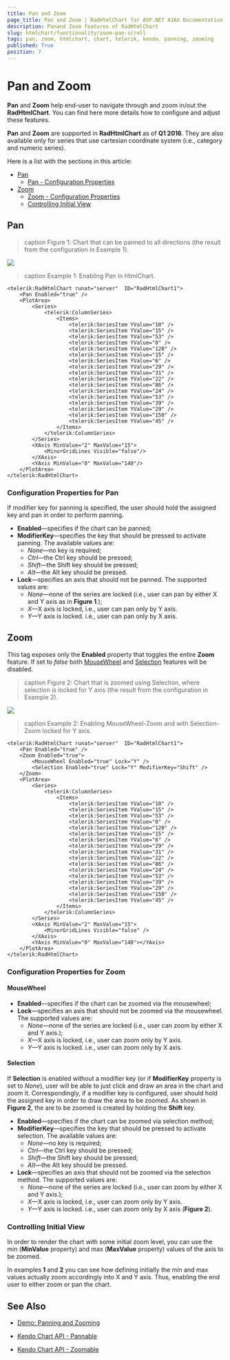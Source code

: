 ```yaml
---
title: Pan and Zoom
page_title: Pan and Zoom | RadHtmlChart for ASP.NET AJAX Documentation
description: Panand Zoom features of RadHtmlChart
slug: htmlchart/functionality/zoom-pan-scroll
tags: pan, zoom, htmlchart, chart, telerik, kendo, panning, zooming
published: True
position: 7
---
```


# Pan and Zoom

**Pan** and **Zoom** help end-user to navigate through and zoom in/out the **RadHtmlChart**. You can find here more details how to configure and adjust these features.

**Pan** and **Zoom** are supported in **RadHtmlChart** as of **Q1 2016**. They are also available only for series that use cartesian coordinate system (i.e., category and numeric series).

Here is a list with the sections in this article:

* [Pan](#pan)
	* [Pan - Configuration Properties](#configuration-properties-for-pan)
* [Zoom](#zoom)
	* [Zoom - Configuration Properties](#configuration-properties-for-zoom)
	* [Controlling Initial View](#controlling-initial-view)

## Pan

>caption Figure 1: Chart that can be panned to all directions (the result from the configuration in Example 1).

![](images/HtmlChart-Pan-Lock-None.png)

>caption Example 1: Enabling Pan in HtmlChart.

````ASP.NET
<telerik:RadHtmlChart runat="server"  ID="RadHtmlChart1">
    <Pan Enabled="true" />
    <PlotArea>
        <Series>
            <telerik:ColumnSeries>
                <Items>
                    <telerik:SeriesItem YValue="10" /> 
                    <telerik:SeriesItem YValue="15" /> 
                    <telerik:SeriesItem YValue="53" /> 
                    <telerik:SeriesItem YValue="0" /> 
                    <telerik:SeriesItem YValue="120" /> 
                    <telerik:SeriesItem YValue="15" /> 
                    <telerik:SeriesItem YValue="6" /> 
                    <telerik:SeriesItem YValue="29" /> 
                    <telerik:SeriesItem YValue="31" /> 
                    <telerik:SeriesItem YValue="22" /> 
                    <telerik:SeriesItem YValue="86" /> 
                    <telerik:SeriesItem YValue="24" /> 
                    <telerik:SeriesItem YValue="53" /> 
                    <telerik:SeriesItem YValue="39" /> 
                    <telerik:SeriesItem YValue="29" /> 
                    <telerik:SeriesItem YValue="150" /> 
                    <telerik:SeriesItem YValue="45" /> 
                </Items>
            </telerik:ColumnSeries>
        </Series>
        <XAxis MinValue="2" MaxValue="15">
            <MinorGridLines Visible="false"/>
        </XAxis>
        <YAxis MinValue="0" MaxValue="140"/>
    </PlotArea>
</telerik:RadHtmlChart>
````

### Configuration Properties for Pan

If modifier key for panning is specified, the user should hold the assigned key and pan in order to perform panning.

*   **Enabled**—specifies if the chart can be panned;
*   **ModifierKey**—specifies the key that should be pressed to activate panning. The available values are:
    *   _None_—no key is required;
    *   _Ctrl_—the Ctrl key should be pressed;
    *   _Shift_—the Shift key should be pressed;
    *   _Alt_—the Alt key should be pressed.
*   **Lock**—specifies an axis that should not be panned. The supported values are:
    *   _None_—none of the series are locked (i.e., user can pan by either X and Y axis as in **Figure 1**.);
    *   _X_—X axis is locked, i.e., user can pan only by Y axis.
    *   _Y_—Y axis is locked. i.e., user can pan only by X axis.

## Zoom

This tag exposes only the **Enabled** property that toggles the entire **Zoom** feature. If set to _false_ both [MouseWheel](#mousewheel) and [Selection](#selection) features will be disabled.

>caption Figure 2: Chart that is zoomed using Selection, where selection is locked for Y axis (the result from the configuration in Example 2).

![](images/HtmlChart-Zoom-Selection.png)

>caption Example 2: Enabling MouseWheel-Zoom and with Selection-Zoom locked for Y axis.

````ASP.NET
<telerik:RadHtmlChart runat="server"  ID="RadHtmlChart1">
    <Pan Enabled="true" />
    <Zoom Enabled="true">
        <MouseWheel Enabled="true" Lock="Y" />
        <Selection Enabled="true" Lock="Y" ModifierKey="Shift" />
    </Zoom>
    <PlotArea>
        <Series>
            <telerik:ColumnSeries>
                <Items>
                    <telerik:SeriesItem YValue="10" /> 
                    <telerik:SeriesItem YValue="15" /> 
                    <telerik:SeriesItem YValue="53" /> 
                    <telerik:SeriesItem YValue="0" /> 
                    <telerik:SeriesItem YValue="120" /> 
                    <telerik:SeriesItem YValue="15" /> 
                    <telerik:SeriesItem YValue="6" /> 
                    <telerik:SeriesItem YValue="29" /> 
                    <telerik:SeriesItem YValue="31" /> 
                    <telerik:SeriesItem YValue="22" /> 
                    <telerik:SeriesItem YValue="86" /> 
                    <telerik:SeriesItem YValue="24" /> 
                    <telerik:SeriesItem YValue="53" /> 
                    <telerik:SeriesItem YValue="39" /> 
                    <telerik:SeriesItem YValue="29" /> 
                    <telerik:SeriesItem YValue="150" /> 
                    <telerik:SeriesItem YValue="45" /> 
                </Items>
            </telerik:ColumnSeries>
        </Series>
        <XAxis MinValue="2" MaxValue="15">
            <MinorGridLines Visible="false" />
        </XAxis>
        <YAxis MinValue="0" MaxValue="140"></YAxis>
    </PlotArea>
</telerik:RadHtmlChart>
````

### Configuration Properties for Zoom

#### MouseWheel

*   **Enabled**—specifies if the chart can be zoomed via the mousewheel;
*   **Lock**—specifies an axis that should not be zoomed via the mousewheel. The supported values are:
    *   _None_—none of the series are locked (i.e., user can zoom by either X and Y axis.);
    *   _X_—X axis is locked, i.e., user can zoom only by Y axis.
    *   _Y_—Y axis is locked. i.e., user can zoom only by X axis.

#### Selection

If **Selection** is enabled without a modifier key (or if **ModifierKey** property is set to _None_), user will be able to just click and draw an area in the chart and zoom it. Correspondingly, if a modifier key is configured, user should hold the assigned key in order to draw the area to be zoomed. As shown in **Figure 2**, the are to be zoomed is created by holding the **Shift** key.
 
*   **Enabled**—specifies if the chart can be zoomed via selection method;
*   **ModifierKey**—specifies the key that should be pressed to activate selection. The available values are:
    *   _None_—no key is required;
    *   _Ctrl_—the Ctrl key should be pressed;
    *   _Shift_—the Shift key should be pressed;
    *   _Alt_—the Alt key should be pressed.
*   **Lock**—specifies an axis that should not be zoomed via the selection method. The supported values are:
    *   _None_—none of the series are locked (i.e., user can zoom by either X and Y axis.);
    *   _X_—X axis is locked, i.e., user can zoom only by Y axis.
    *   _Y_—Y axis is locked. i.e., user can zoom only by X axis (**Figure 2**).
    
### Controlling Initial View

In order to render the chart with some initial zoom level, you can use the min (**MinValue** property) and max (**MaxValue** property) values of the axis to be zoomed. 

In examples **1** and **2** you can see how defining initially the min and max values actually zoom accordingly into X and Y axis. Thus, enabling the end user to either zoom or pan the chart. 

## See Also

* [Demo: Panning and Zooming](http://demos.telerik.com/aspnet-ajax/HtmlChart/Examples/Functionality/Panning-Zooming/DefaultCS.aspx)

* [Kendo Chart API - Pannable](http://docs.telerik.com/KENDO-UI/api/javascript/dataviz/ui/chart#configuration-pannable)

* [Kendo Chart API - Zoomable](http://docs.telerik.com/KENDO-UI/api/javascript/dataviz/ui/chart#configuration-zoomable)
 
